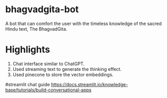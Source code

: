 # bhagvadgita-bot

A bot that can comfort the user with the timeless knowledge of the sacred Hindu text, The BhagvadGita.

# Highlights
1. Chat interface similar to ChatGPT.
2. Used streaming text to generate the thinking effect.
3. Used pinecone to store the vector embeddings.

#streamlit chat guide
https://docs.streamlit.io/knowledge-base/tutorials/build-conversational-apps
